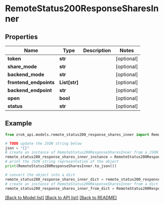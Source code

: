 # RemoteStatus200ResponseSharesInner


## Properties

Name | Type | Description | Notes
------------ | ------------- | ------------- | -------------
**token** | **str** |  | [optional] 
**share_mode** | **str** |  | [optional] 
**backend_mode** | **str** |  | [optional] 
**frontend_endpoints** | **List[str]** |  | [optional] 
**backend_endpoint** | **str** |  | [optional] 
**open** | **bool** |  | [optional] 
**status** | **str** |  | [optional] 

## Example

```python
from zrok_api.models.remote_status200_response_shares_inner import RemoteStatus200ResponseSharesInner

# TODO update the JSON string below
json = "{}"
# create an instance of RemoteStatus200ResponseSharesInner from a JSON string
remote_status200_response_shares_inner_instance = RemoteStatus200ResponseSharesInner.from_json(json)
# print the JSON string representation of the object
print(RemoteStatus200ResponseSharesInner.to_json())

# convert the object into a dict
remote_status200_response_shares_inner_dict = remote_status200_response_shares_inner_instance.to_dict()
# create an instance of RemoteStatus200ResponseSharesInner from a dict
remote_status200_response_shares_inner_from_dict = RemoteStatus200ResponseSharesInner.from_dict(remote_status200_response_shares_inner_dict)
```
[[Back to Model list]](../README.md#documentation-for-models) [[Back to API list]](../README.md#documentation-for-api-endpoints) [[Back to README]](../README.md)


